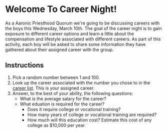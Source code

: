 # Welcome To Career Night!

As a Aaronic Priesthood Quorum we're going to be discussing careers with the boys this Wednesday, March 10th.
The goal of the career night is to gain exposure to different career options and learn a little about the compensation and lifestyle associated with different careers.
As part of this activity, each boy will be asked to share some information they have gathered about their assigned career with the group.

## Instructions

1. Pick a random number between 1 and 100.
2. Look up the career associated with the number you chose to in the [career list](career-list.md). This is your assigned career.
3. Answer, to the best of your ability, the following questions:
   - What is the average salary for the career?
   - What eduation is required for the career?
     - Does it require college or vocational training?
     - How many years of college or vocational training are required?
     - How much will this education cost? Estimate this cost of any college as $10,000 per year. 
